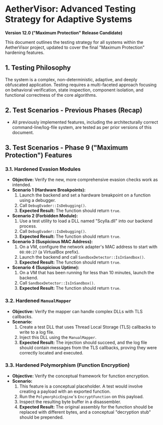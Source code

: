 # AetherVisor: Advanced Testing Strategy for Adaptive Systems
**Version 12.0 ("Maximum Protection" Release Candidate)**

This document outlines the testing strategy for all systems within the AetherVisor project, updated to cover the final "Maximum Protection" hardening features.

## 1. Testing Philosophy

The system is a complex, non-deterministic, adaptive, and deeply obfuscated application. Testing requires a multi-faceted approach focusing on behavioral verification, state inspection, component isolation, and functional correctness of the core algorithms.

## 2. Test Scenarios - Previous Phases (Recap)

- All previously implemented features, including the architecturally correct command-line/log-file system, are tested as per prior versions of this document.

## 3. Test Scenarios - Phase 9 ("Maximum Protection") Features

### 3.1. Hardened Evasion Modules
- **Objective:** Verify the new, more comprehensive evasion checks work as intended.
- **Scenario 1 (Hardware Breakpoints):**
    1.  Launch the backend and set a hardware breakpoint on a function using a debugger.
    2.  Call `DebugEvader::IsDebugging()`.
    3.  **Expected Result:** The function should return `true`.
- **Scenario 2 (Forbidden Module):**
    1.  Use a test utility to load a DLL named "Scylla.dll" into our backend process.
    2.  Call `DebugEvader::IsDebugging()`.
    3.  **Expected Result:** The function should return `true`.
- **Scenario 3 (Suspicious MAC Address):**
    1.  On a VM, configure the network adapter's MAC address to start with `08:00:27` (a VirtualBox prefix).
    2.  Launch the backend and call `SandboxDetector::IsInSandbox()`.
    3.  **Expected Result:** The function should return `true`.
- **Scenario 4 (Suspicious Uptime):**
    1.  On a VM that has been running for less than 10 minutes, launch the backend.
    2.  Call `SandboxDetector::IsInSandbox()`.
    3.  **Expected Result:** The function should return `true`.

### 3.2. Hardened `ManualMapper`
- **Objective:** Verify the mapper can handle complex DLLs with TLS callbacks.
- **Scenario:**
    1.  Create a test DLL that uses Thread Local Storage (TLS) callbacks to write to a log file.
    2.  Inject this DLL using the `ManualMapper`.
    3.  **Expected Result:** The injection should succeed, and the log file should contain messages from the TLS callbacks, proving they were correctly located and executed.

### 3.3. Hardened Polymorphism (Function Encryption)
- **Objective:** Verify the conceptual framework for function encryption.
- **Scenario:**
    1.  This feature is a conceptual placeholder. A test would involve creating a payload with an exported function.
    2.  Run the `PolymorphicEngine`'s `EncryptFunction` on this payload.
    3.  Inspect the resulting byte buffer in a disassembler.
    4.  **Expected Result:** The original assembly for the function should be replaced with different bytes, and a conceptual "decryption stub" should be prepended.
